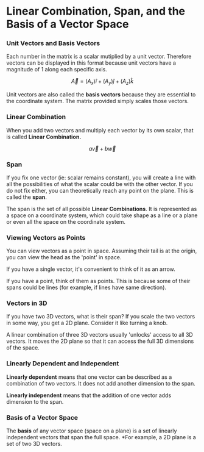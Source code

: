 # Linear Combination, Span, and the Basis of a Vector Space

### Unit Vectors and Basis Vectors
Each number in the matrix is a scalar mutiplied by a unit vector. Therefore vectors can be displayed in this format because unit vectors have a magnitude of 1 along each specific axis. 

$$ \vec{A}=(A_x)\hat{i} + (A_y)\hat{j}+(A_z)\hat{k} $$

Unit vectors are also called the **basis vectors** because they are essential to the coordinate system. The matrix provided simply scales those vectors.

### Linear Combination

When you add two vectors and multiply each vector by its own scalar, that is called **Linear Combination.**

$$ a\vec{v} + b\vec{w} $$ 

### Span

If you fix one vector (ie: scalar remains constant), you will create a line with all the possibilities of what the scalar could be with the other vector. If you do not fix either, you can theoretically reach any point on the plane. This is called the **span**. 

The span is the set of all possible **Linear Combinations**. It is represented as a space on a coordinate system, which could take shape as a line or a plane or even all the space on the coordinate system.

### Viewing Vectors as Points

You can view vectors as a point in space. Assuming their tail is at the origin, you can view the head as the 'point' in space. 

If you have a single vector, it's convenient to think of it as an arrow. 

If you have a point, think of them as points. This is because some of their spans could be lines (for example, if lines have same direction).

### Vectors in 3D

If you have two 3D vectors, what is their span? If you scale the two vectors in some way, you get a 2D plane. Consider it like turning a knob.

A linear combination of three 3D vectors usually 'unlocks' access to all 3D vectors. It moves the 2D plane so that it can access the full 3D dimensions of the space.

### Linearly Dependent and Independent
**Linearly dependent** means that one vector can be described as a combination of two vectors. It does not add another dimension to the span.

**Linearly independent** means that the addition of one vector adds dimension to the span.

### Basis of a Vector Space

The **basis** of any vector space (space on a plane) is a set of linearly independent vectors that span the full space. 
*For example, a 2D plane is a set of two 3D vectors.


